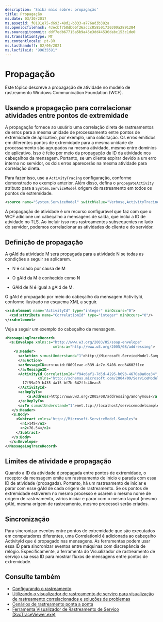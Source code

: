 ```yaml
---
description: 'Saiba mais sobre: propagação'
title: Propagação
ms.date: 03/30/2017
ms.assetid: f8181e75-d693-48d1-b333-a776ad3b382a
ms.openlocfilehash: 43ecbf7b8db66f26accc058501730300a2891284
ms.sourcegitcommit: ddf7edb67715a5b9a45e3dd44536dabc153c1de0
ms.translationtype: MT
ms.contentlocale: pt-BR
ms.lasthandoff: 02/06/2021
ms.locfileid: "99635591"
---
```

# <a name="propagation"></a>Propagação

Este tópico descreve a propagação de atividade no modelo de rastreamento Windows Communication Foundation (WCF).  
  
## <a name="using-propagation-to-correlate-activities-across-endpoints"></a>Usando a propagação para correlacionar atividades entre pontos de extremidade  

 A propagação fornece ao usuário uma correlação direta de rastreamentos de erros para a mesma unidade de processamento entre pontos de extremidade de aplicativo, por exemplo, uma solicitação. Os erros emitidos em diferentes pontos de extremidade para a mesma unidade de processamento são agrupados na mesma atividade, mesmo entre domínios de aplicativo. Isso é feito por meio da propagação da ID da atividade nos cabeçalhos da mensagem. Portanto, se um cliente expirar devido a um erro interno no servidor, os dois erros aparecerão na mesma atividade para correlação direta.  
  
 Para fazer isso, use a `ActivityTracing` configuração, conforme demonstrado no exemplo anterior. Além disso, defina o `propagateActivity` atributo para a `System.ServiceModel` origem do rastreamento em todos os pontos de extremidade.  
  
```xml  
<source name="System.ServiceModel" switchValue="Verbose,ActivityTracing" propagateActivity="true" >  
```  
  
 A propagação de atividade é um recurso configurável que faz com que o WCF adicione um cabeçalho a mensagens de saída, que inclui a ID de atividade no TLS. Ao incluir isso nos rastreamentos subsequentes no lado do servidor, podemos correlacionar as atividades do cliente e do servidor.  
  
## <a name="propagation-definition"></a>Definição de propagação  

 A gAId da atividade M será propagada para a atividade N se todas as condições a seguir se aplicarem.  
  
- N é criado por causa de M  
  
- O gAId da M é conhecido como N  
  
- GAId de N é igual a gAId de M.  
  
 O gAId é propagado por meio do cabeçalho da mensagem ActivityId, conforme ilustrado no esquema XML a seguir.  
  
```xml  
<xsd:element name="ActivityId" type="integer" minOccurs="0">  
  <xsd:attribute name="CorrelationId" type="integer" minOccurs="0"/>  
</xsd:element>  
```  
  
 Veja a seguir um exemplo do cabeçalho da mensagem.  
  
```xml  
<MessageLogTraceRecord>  
  <s:Envelope xmlns:s="http://www.w3.org/2003/05/soap-envelope"
                      xmlns:a="http://www.w3.org/2005/08/addressing">  
    <s:Header>  
      <a:Action s:mustUnderstand="1">http://Microsoft.ServiceModel.Samples/ICalculator/Subtract  
      </a:Action>  
      <a:MessageID>urn:uuid:f0091eae-d339-4c7e-9408-ece34602f1ce  
      </a:MessageID>  
      <ActivityId CorrelationId="f94c6af1-7d5d-4295-b693-4670a8a0ce34"
               xmlns="http://schemas.microsoft.com/2004/09/ServiceModel/Diagnostics">  
        17f59a29-b435-4a15-bf7b-642ffc40eac8  
      </ActivityId>  
      <a:ReplyTo>  
          <a:Address>http://www.w3.org/2005/08/addressing/anonymous</a:Address>  
      </a:ReplyTo>  
      <a:To s:mustUnderstand="1">net.tcp://localhost/servicemodelsamples/service</a:To>  
   </s:Header>  
   <s:Body>  
     <Subtract xmlns="http://Microsoft.ServiceModel.Samples">  
       <n1>145</n1>  
       <n2>76.54</n2>  
     </Subtract>  
   </s:Body>  
  </s:Envelope>  
</MessageLogTraceRecord>  
```  
  
## <a name="propagation-and-activity-boundaries"></a>Limites de atividade e propagação  

 Quando a ID da atividade é propagada entre pontos de extremidade, o receptor da mensagem emite um rastreamento de início e parada com essa ID de atividade (propagada). Portanto, há um rastreamento de iniciar e parar com esse gAId de cada origem de rastreamento. Se os pontos de extremidade estiverem no mesmo processo e usarem o mesmo nome de origem de rastreamento, vários iniciar e parar com o mesmo layout (mesmo gAId, mesma origem de rastreamento, mesmo processo) serão criados.  
  
## <a name="synchronization"></a>Sincronização  

 Para sincronizar eventos entre pontos de extremidade que são executados em computadores diferentes, uma CorrelationId é adicionada ao cabeçalho ActivityId que é propagado nas mensagens. As ferramentas podem usar essa ID para sincronizar eventos entre máquinas com discrepância de relógio. Especificamente, a ferramenta do Visualizador de rastreamento de serviço usa essa ID para mostrar fluxos de mensagens entre pontos de extremidade.  
  
## <a name="see-also"></a>Consulte também

- [Configurando o rastreamento](configuring-tracing.md)
- [Utilizando o visualizador de rastreamento de serviço para visualização de rastreamento correlacionados e soluções de problemas](using-service-trace-viewer-for-viewing-correlated-traces-and-troubleshooting.md)
- [Cenários de rastreamento ponta a ponta](end-to-end-tracing-scenarios.md)
- [Ferramenta Visualizador de Rastreamento de Serviço (SvcTraceViewer.exe)](../../service-trace-viewer-tool-svctraceviewer-exe.md)
